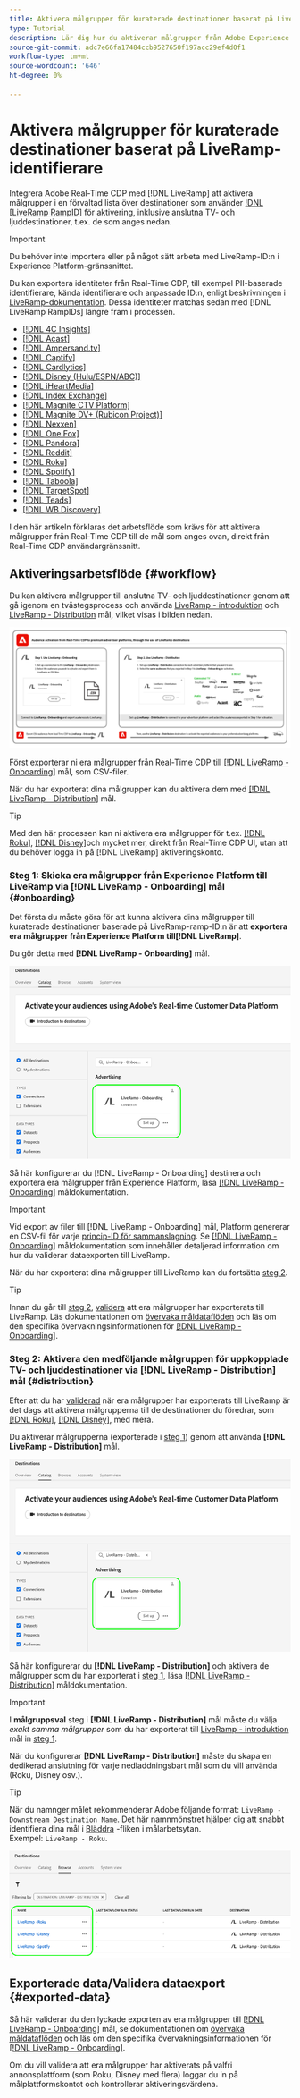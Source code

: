 ```yaml
---
title: Aktivera målgrupper för kuraterade destinationer baserat på LiveRamp-identifierare
type: Tutorial
description: Lär dig hur du aktiverar målgrupper från Adobe Experience Platform till anslutna TV- och ljuddestinationer samt andra integreringar med LiveRamp RampID.
source-git-commit: adc7e66fa17484ccb9527650f197acc29ef4d0f1
workflow-type: tm+mt
source-wordcount: '646'
ht-degree: 0%

---
```



# Aktivera målgrupper för kuraterade destinationer baserat på LiveRamp-identifierare

Integrera Adobe Real-Time CDP med [!DNL LiveRamp] att aktivera målgrupper i en förvaltad lista över destinationer som använder [!DNL [LiveRamp RampID]](https://docs.liveramp.com/connect/en/interpreting-rampid,-liveramp-s-people-based-identifier.html) för aktivering, inklusive anslutna TV- och ljuddestinationer, t.ex. de som anges nedan.

>[!IMPORTANT]
>
>Du behöver inte importera eller på något sätt arbeta med LiveRamp-ID:n i Experience Platform-gränssnittet.
>
> Du kan exportera identiteter från Real-Time CDP, till exempel PII-baserade identifierare, kända identifierare och anpassade ID:n, enligt beskrivningen i [LiveRamp-dokumentation](https://docs.liveramp.com/connect/en/identity-and-identifier-terms-and-concepts.html#known-identifiers). Dessa identiteter matchas sedan med [!DNL LiveRamp RampIDs] längre fram i processen.


* [[!DNL 4C Insights]](#insights)
* [[!DNL Acast]](#acast)
* [[!DNL Ampersand.tv]](#ampersand-tv)
* [[!DNL Captify]](#captify)
* [[!DNL Cardlytics]](#cardlytics)
* [[!DNL Disney (Hulu/ESPN/ABC)]](#disney)
* [[!DNL iHeartMedia]](#iheartmedia)
* [[!DNL Index Exchange]](#index-exchange)
* [[!DNL Magnite CTV Platform]](#magnite)
* [[!DNL Magnite DV+ (Rubicon Project)]](#magnite-dv)
* [[!DNL Nexxen]](#nexxen)
* [[!DNL One Fox]](#fox)
* [[!DNL Pandora]](#pandora)
* [[!DNL Reddit]](#reddit)
* [[!DNL Roku]](#roku)
* [[!DNL Spotify]](#spotify)
* [[!DNL Taboola]](#taboola)
* [[!DNL TargetSpot]](#targetspot)
* [[!DNL Teads]](#teads)
* [[!DNL WB Discovery]](#wb-discovery)

I den här artikeln förklaras det arbetsflöde som krävs för att aktivera målgrupper från Real-Time CDP till de mål som anges ovan, direkt från Real-Time CDP användargränssnitt.

## Aktiveringsarbetsflöde {#workflow}

Du kan aktivera målgrupper till anslutna TV- och ljuddestinationer genom att gå igenom en tvåstegsprocess och använda [LiveRamp - introduktion](../catalog/advertising/liveramp-onboarding.md) och [LiveRamp - Distribution](../catalog/advertising/liveramp-distribution.md) mål, vilket visas i bilden nedan.

![Bild som visar arbetsflödet för aktivering av målgrupper från Real-Time CDP till kuraterade destinationer via LiveRamp.](../assets/ui/activate-curated-destinations-liveramp/workflow-diagram.png)

Först exporterar ni era målgrupper från Real-Time CDP till [[!DNL LiveRamp - Onboarding]](../catalog/advertising/liveramp-onboarding.md) mål, som CSV-filer.

När du har exporterat dina målgrupper kan du aktivera dem med [[!DNL LiveRamp - Distribution]](../catalog/advertising/liveramp-distribution.md) mål.

>[!TIP]
>
>Med den här processen kan ni aktivera era målgrupper för t.ex. [[!DNL Roku]](../catalog/advertising/liveramp-distribution.md#roku), [[!DNL Disney]](../catalog/advertising/liveramp-distribution.md#disney)och mycket mer, direkt från Real-Time CDP UI, utan att du behöver logga in på [!DNL LiveRamp] aktiveringskonto.

### Steg 1: Skicka era målgrupper från Experience Platform till LiveRamp via [!DNL LiveRamp - Onboarding] mål {#onboarding}

Det första du måste göra för att kunna aktivera dina målgrupper till kuraterade destinationer baserade på LiveRamp-ramp-ID:n är att **exportera era målgrupper från Experience Platform till[!DNL LiveRamp]**.

Du gör detta med **[!DNL LiveRamp - Onboarding]** mål.

![Experience Platform-gränssnittsbild som visar LiveRamp - Destinationskort för introduktion](../assets/ui/activate-curated-destinations-liveramp/liveramp-onboarding-catalog.png)

Så här konfigurerar du [!DNL LiveRamp - Onboarding] destinera och exportera era målgrupper från Experience Platform, läsa [[!DNL LiveRamp - Onboarding]](../catalog/advertising/liveramp-onboarding.md) måldokumentation.

>[!IMPORTANT]
>
>Vid export av filer till [!DNL LiveRamp - Onboarding] mål, Platform genererar en CSV-fil för varje [princip-ID för sammanslagning](../../profile/merge-policies/overview.md). Se [[!DNL LiveRamp - Onboarding]](../catalog/advertising/liveramp-onboarding.md) måldokumentation som innehåller detaljerad information om hur du validerar dataexporten till LiveRamp.


När du har exporterat dina målgrupper till LiveRamp kan du fortsätta [steg 2](#distribution).

>[!TIP]
>
>Innan du går till [steg 2](#distribution), [validera](../catalog/advertising/liveramp-onboarding.md#exported-data) att era målgrupper har exporterats till LiveRamp. Läs dokumentationen om [övervaka måldataflöden](../../dataflows/ui/monitor-destinations.md#dataflow-runs-for-batch-destinations) och läs om den specifika övervakningsinformationen för [[!DNL LiveRamp - Onboarding]](../catalog/advertising/liveramp-onboarding.md#exported-data).

### Steg 2: Aktivera den medföljande målgruppen för uppkopplade TV- och ljuddestinationer via [!DNL LiveRamp - Distribution] mål {#distribution}

Efter att du har [validerad](../catalog/advertising/liveramp-onboarding.md#exported-data) när era målgrupper har exporterats till LiveRamp är det dags att aktivera målgrupperna till de destinationer du föredrar, som [[!DNL Roku]](../catalog/advertising/liveramp-distribution.md#roku), [[!DNL Disney]](../catalog/advertising/liveramp-distribution.md#disney), med mera.

Du aktiverar målgrupperna (exporterade i [steg 1](#onboarding)) genom att använda **[!DNL LiveRamp - Distribution]** mål.

![Experience Platform-gränssnittsbild som visar LiveRamp-distributionskortet](../assets/ui/activate-curated-destinations-liveramp/liveramp-distribution-catalog.png)

Så här konfigurerar du **[!DNL LiveRamp - Distribution]** och aktivera de målgrupper som du har exporterat i [steg 1](#onboarding), läsa [[!DNL LiveRamp - Distribution]](../catalog/advertising/liveramp-distribution.md) måldokumentation.

>[!IMPORTANT]
>
>I **målgruppsval** steg i **[!DNL LiveRamp - Distribution]** mål måste du välja *exakt samma målgrupper* som du har exporterat till [LiveRamp - introduktion](../catalog/advertising/liveramp-onboarding.md) mål in [steg 1](#onboarding).

När du konfigurerar **[!DNL LiveRamp - Distribution]** måste du skapa en dedikerad anslutning för varje nedladdningsbart mål som du vill använda (Roku, Disney osv.).

>[!TIP]
>
>När du namnger målet rekommenderar Adobe följande format: `LiveRamp - Downstream Destination Name`. Det här namnmönstret hjälper dig att snabbt identifiera dina mål i [Bläddra](../ui/destinations-workspace.md#browse) -fliken i målarbetsytan.
><br>
>Exempel: `LiveRamp - Roku`.

![Skärmbild av användargränssnittet för plattformen med flera LiveRamp-mål.](../assets/ui/activate-curated-destinations-liveramp/liveramp-naming.png)

## Exporterade data/Validera dataexport {#exported-data}

Så här validerar du den lyckade exporten av era målgrupper till [[!DNL LiveRamp - Onboarding]](../catalog/advertising/liveramp-onboarding.md) mål, se dokumentationen om [övervaka måldataflöden](../../dataflows/ui/monitor-destinations.md#dataflow-runs-for-batch-destinations) och läs om den specifika övervakningsinformationen för [[!DNL LiveRamp - Onboarding]](../catalog/advertising/liveramp-onboarding.md#exported-data).

Om du vill validera att era målgrupper har aktiverats på valfri annonsplattform (som Roku, Disney med flera) loggar du in på målplattformskontot och kontrollerar aktiveringsvärdena.
